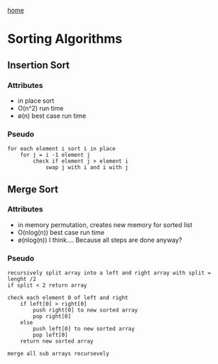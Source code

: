 [home](../../README.md)
# Sorting Algorithms

## Insertion Sort
### Attributes
* in place sort
* O(n^2) run time
* ø(n) best case run time

### Pseudo

```
for each element i sort i in place
	for j = i -1 element j
		check if element j > element i
			swap j with i and i with j
```

## Merge Sort
### Attributes
* in memory permutation, creates new memory for sorted list
* O(nlog(n)) best case run time
* ø(nlog(n)) I think…. Because all steps are done anyway?

### Pseudo

```
recursively split array into a left and right array with split = lenght /2
if split < 2 return array

check each element 0 of left and right
	if left[0] > right[0]
		push right[0] to new sorted array
		pop right[0]
	else
		push left[0] to new sorted array
		pop left[0]
	return new sorted array

merge all sub arrays recursevely
```
